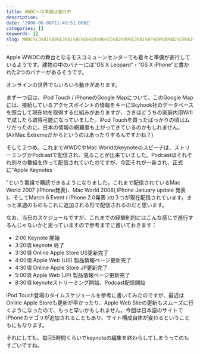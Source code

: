 ```yaml
---
title: WWDCへの準備は進行中
description: ''
date: '2008-06-08T11:49:51.000Z'
categories: []
keywords: []
slug: WWDC%E3%81%B8%E3%81%AE%E6%BA%96%E5%82%99%E3%81%AF%E9%80%B2%E8%A1%8C%E4%B8%AD
---
```

Apple WWDCの舞台となるモスコミューンセンターでも着々と準備が進行しているようです。建物の中のバナーには”OS X Leopard”・”OS X iPhone”と書かれた2つのバナーがあるそうです。

オンラインの世界でもいろいろ動きがあります。

まず一つ目は、iPod Touch / iPhoneのGoogle Mapについて。このGoogle Mapには、接続しているアクセスポイントの情報をキーにSkyhook社のデータベースを照合して現在地を取得する仕組みがありますが、さきほどうちの家庭内用Wifiで試したら取得可能になっていました。iPod Touchを買ったばっかりの頃はムリだったのに。日本の情報の網羅度も上がってきているのかもしれません。(AirMac Extremeだからというのはあったりするんですかね？)

そして２つめ。これまでWWDCやMac Worldのkeynoteのスピーチは、ストリーミングかPodcastで配信され、見ることが出来ていました。Podcastはそれぞれ別々の番組を作って配信されていたのですが、今回それが一新され、正式に”Apple Keynotes

“という番組で購読できるようになりました。これまで配信されているMac World 2007 (iPhone発表)、Mac World 2008( iPhone January update 発表 )、そしてMarch 6 Event ( iPhone 2.0発表 )の３つが現在配信されています。きっと来週のものもこれに追加される形で配信されるのだと思います。

なお、当日のスケジュールですが、これまでの経験則的にはこんな感じで進行するんじゃないかと思っていますので参考までに書いておきます：

*   2:00 Keynote 開始
*   3:20頃 keynote 終了
*   3:30頃 Online Apple Store US更新完了
*   4:00頃 Apple Web (US) 製品情報ページ更新完了
*   4:30頃 Online Apple Store JP更新完了
*   5:00頃 Apple Web (JP) 製品情報ページ更新完了
*   8:30頃 keynoteストリーミング開始、Podcast配信開始

iPod Touch登場のタイムスケジュールを参考に書いてみたのですが、最近はOnline Apple Storeも更新が早かったり、Apple Web Siteの更新もスムーズに行くようになったので、もっと早いかもしれません。今回は日本語のサイトでiPhoneカテゴリが追加されることもあり、サイト構成自体が変わるということもにもなります。

それにしても、毎回5時間くらいでkeynoteの編集を終わらしてしまうってのもすごいですね。